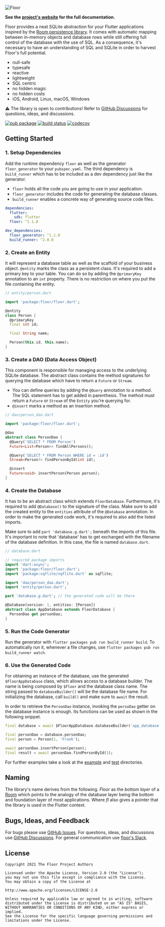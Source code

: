 ![Floor](https://raw.githubusercontent.com/vitusortner/floor/develop/img/floor.png)

**See the [project's website](https://floor.codes) for the full documentation.**

Floor provides a neat SQLite abstraction for your Flutter applications inspired by the [Room persistence library](https://developer.android.com/topic/libraries/architecture/room).
It comes with automatic mapping between in-memory objects and database rows while still offering full control of the database with the use of SQL.
As a consequence, it's necessary to have an understanding of SQL and SQLite in order to harvest Floor's full potential.

- null-safe
- typesafe
- reactive
- lightweight
- SQL centric
- no hidden magic
- no hidden costs
- iOS, Android, Linux, macOS, Windows

⚠️ The library is open to contributions!
Refer to [GitHub Discussions](https://github.com/vitusortner/floor/discussions) for questions, ideas, and discussions.

[![pub package](https://img.shields.io/pub/v/floor.svg)](https://pub.dartlang.org/packages/floor)
[![build status](https://github.com/vitusortner/floor/workflows/Continuous%20integration/badge.svg)](https://github.com/vitusortner/floor/actions)
[![codecov](https://codecov.io/gh/vitusortner/floor/branch/develop/graph/badge.svg)](https://codecov.io/gh/vitusortner/floor)

## Getting Started

### 1. Setup Dependencies

Add the runtime dependency `floor` as well as the generator `floor_generator` to your `pubspec.yaml`.
The third dependency is `build_runner` which has to be included as a dev dependency just like the generator.

- `floor` holds all the code you are going to use in your application.
- `floor_generator` includes the code for generating the database classes.
- `build_runner` enables a concrete way of generating source code files.

```yaml
dependencies:
  flutter:
    sdk: flutter
  floor: ^1.1.0

dev_dependencies:
  floor_generator: ^1.1.0
  build_runner: ^2.0.0
```

### 2. Create an Entity

It will represent a database table as well as the scaffold of your business object.
`@entity` marks the class as a persistent class.
It's required to add a primary key to your table.
You can do so by adding the `@primaryKey` annotation to an `int` property.
There is no restriction on where you put the file containing the entity.

```dart
// entity/person.dart

import 'package:floor/floor.dart';

@entity
class Person {
  @primaryKey
  final int id;

  final String name;

  Person(this.id, this.name);
}
```

### 3. Create a DAO (Data Access Object)

This component is responsible for managing access to the underlying SQLite database.
The abstract class contains the method signatures for querying the database which have to return a `Future` or `Stream`.

- You can define queries by adding the `@Query` annotation to a method.
  The SQL statement has to get added in parenthesis.
  The method must return a `Future` or `Stream` of the `Entity` you're querying for.
- `@insert` marks a method as an insertion method.

```dart
// dao/person_dao.dart

import 'package:floor/floor.dart';

@dao
abstract class PersonDao {
  @Query('SELECT * FROM Person')
  Future<List<Person>> findAllPersons();

  @Query('SELECT * FROM Person WHERE id = :id')
  Stream<Person?> findPersonById(int id);

  @insert
  Future<void> insertPerson(Person person);
}
```

### 4. Create the Database

It has to be an abstract class which extends `FloorDatabase`.
Furthermore, it's required to add `@Database()` to the signature of the class.
Make sure to add the created entity to the `entities` attribute of the `@Database` annotation.
In order to make the generated code work, it's required to also add the listed imports.

Make sure to add `part 'database.g.dart';` beneath the imports of this file.
It's important to note that 'database' has to get exchanged with the filename of the database definition.
In this case, the file is named `database.dart`.

```dart
// database.dart

// required package imports
import 'dart:async';
import 'package:floor/floor.dart';
import 'package:sqflite/sqflite.dart' as sqflite;

import 'dao/person_dao.dart';
import 'entity/person.dart';

part 'database.g.dart'; // the generated code will be there

@Database(version: 1, entities: [Person])
abstract class AppDatabase extends FloorDatabase {
  PersonDao get personDao;
}
```

### 5. Run the Code Generator

Run the generator with `flutter packages pub run build_runner build`.
To automatically run it, whenever a file changes, use `flutter packages pub run build_runner watch`.

### 6. Use the Generated Code

For obtaining an instance of the database, use the generated `$FloorAppDatabase` class, which allows access to a database builder.
The name is being composed by `$Floor` and the database class name.
The string passed to `databaseBuilder()` will be the database file name.
For initializing the database, call `build()` and make sure to `await` the result.

In order to retrieve the `PersonDao` instance, invoking the `persoDao` getter on the database instance is enough.
Its functions can be used as shown in the following snippet.

```dart
final database = await $FloorAppDatabase.databaseBuilder('app_database.db').build();

final personDao = database.personDao;
final person = Person(1, 'Frank');

await personDao.insertPerson(person);
final result = await personDao.findPersonById(1);
```

For further examples take a look at the [example](https://github.com/vitusortner/floor/tree/develop/example) and [test](https://github.com/vitusortner/floor/tree/develop/floor/test/integration) directories.

## Naming
The library's name derives from the following.
*Floor* as the *bottom layer* of a [Room](https://developer.android.com/topic/libraries/architecture/room) which points to the analogy of the database layer being the bottom and foundation layer of most applications.
Where *fl* also gives a pointer that the library is used in the Flutter context.

## Bugs, Ideas, and Feedback
For bugs please use [GitHub Issues](https://github.com/vitusortner/floor/issues).
For questions, ideas, and discussions use [GitHub Discussions](https://github.com/vitusortner/floor/discussions).
For general communication use [floor's Slack](https://join.slack.com/t/floor-flutter/shared_invite/zt-d7i4yhgn-070n~ijDwXVHTpTxcVC47w).

## License
    Copyright 2021 The Floor Project Authors

    Licensed under the Apache License, Version 2.0 (the "License");
    you may not use this file except in compliance with the License.
    You may obtain a copy of the License at

    http://www.apache.org/licenses/LICENSE-2.0

    Unless required by applicable law or agreed to in writing, software
    distributed under the License is distributed on an "AS IS" BASIS,
    WITHOUT WARRANTIES OR CONDITIONS OF ANY KIND, either express or implied.
    See the License for the specific language governing permissions and
    limitations under the License.
